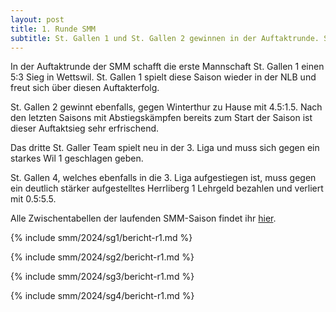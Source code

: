 ```yaml
---
layout: post
title: 1. Runde SMM
subtitle: St. Gallen 1 und St. Gallen 2 gewinnen in der Auftaktrunde. St. Gallen 3 und St. Gallen 4 verlieren beide.
---
```


In der Auftaktrunde der SMM schafft die erste Mannschaft St. Gallen 1 einen 5:3 Sieg in Wettswil. St. Gallen 1 spielt
diese Saison wieder in der NLB und freut sich über diesen Auftakterfolg.

St. Gallen 2 gewinnt ebenfalls, gegen Winterthur zu Hause mit 4.5:1.5. Nach den letzten Saisons mit Abstiegskämpfen
bereits zum Start der Saison ist dieser Auftaktsieg sehr erfrischend.

Das dritte St. Galler Team spielt neu in der 3. Liga und muss sich gegen ein starkes Wil 1 geschlagen geben.

St. Gallen 4, welches ebenfalls in die 3. Liga aufgestiegen ist, muss gegen ein deutlich stärker aufgestelltes
Herrliberg 1 Lehrgeld bezahlen und verliert mit 0.5:5.5.

Alle Zwischentabellen der laufenden SMM-Saison findet ihr [hier](/smm/2024/sg1).

{% include smm/2024/sg1/bericht-r1.md %}

{% include smm/2024/sg2/bericht-r1.md %}

{% include smm/2024/sg3/bericht-r1.md %}

{% include smm/2024/sg4/bericht-r1.md %}

<style>
table th, table td:nth-of-type(4) {
    white-space: nowrap;
}
</style>
